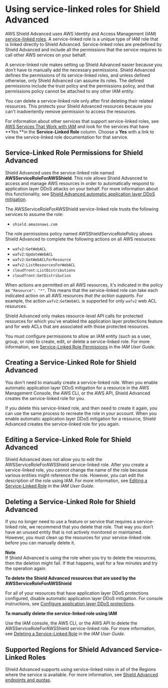# Using service\-linked roles for Shield Advanced<a name="shd-using-service-linked-roles"></a>

AWS Shield Advanced uses AWS Identity and Access Management \(IAM\)[ service\-linked roles](https://docs.aws.amazon.com/IAM/latest/UserGuide/id_roles_terms-and-concepts.html#iam-term-service-linked-role)\. A service\-linked role is a unique type of IAM role that is linked directly to Shield Advanced\. Service\-linked roles are predefined by Shield Advanced and include all the permissions that the service requires to call other AWS services on your behalf\. 

A service\-linked role makes setting up Shield Advanced easier because you don’t have to manually add the necessary permissions\. Shield Advanced defines the permissions of its service\-linked roles, and unless defined otherwise, only Shield Advanced can assume its roles\. The defined permissions include the trust policy and the permissions policy, and that permissions policy cannot be attached to any other IAM entity\.

You can delete a service\-linked role only after first deleting their related resources\. This protects your Shield Advanced resources because you can't inadvertently remove permission to access the resources\.

For information about other services that support service\-linked roles, see [AWS Services That Work with IAM](https://docs.aws.amazon.com/IAM/latest/UserGuide/reference_aws-services-that-work-with-iam.html) and look for the services that have **Yes **in the **Service\-Linked Role** column\. Choose a **Yes** with a link to view the service\-linked role documentation for that service\.

## Service\-Linked Role Permissions for Shield Advanced<a name="shd-slr-permissions"></a>

Shield Advanced uses the service\-linked role named **AWSServiceRoleForAWSShield**\. This role allows Shield Advanced to access and manage AWS resources in order to automatically respond to application layer DDoS attacks on your behalf\. For more information about this functionality, see [Shield Advanced automatic application layer DDoS mitigation](ddos-advanced-automatic-app-layer-response.md)\. 

The AWSServiceRoleForAWSShield service\-linked role trusts the following services to assume the role:
+ `shield.amazonaws.com`

The role permissions policy named AWSShieldServiceRolePolicy allows Shield Advanced to complete the following actions on all AWS resources:
+ `wafv2:GetWebACL`
+ `wafv2:UpdateWebACL`
+ `wafv2:GetWebACLForResource`
+ `wafv2:ListResourcesForWebACL`
+ `cloudfront:ListDistributions`
+ `cloudfront:GetDistribution`

When actions are permitted on all AWS resources, it's indicated in the policy as `"Resource": "*"`\. This means that the service\-linked role can take each indicated action on all AWS resources *that the action supports*\. For example, the action `wafv2:GetWebACL` is supported for only `wafv2` web ACL resources\. 

Shield Advanced only makes resource\-level API calls for protected resources for which you've enabled the application layer protections feature and for web ACLs that are associated with those protected resources\. 

You must configure permissions to allow an IAM entity \(such as a user, group, or role\) to create, edit, or delete a service\-linked role\. For more information, see [Service\-Linked Role Permissions](https://docs.aws.amazon.com/IAM/latest/UserGuide/using-service-linked-roles.html#service-linked-role-permissions) in the *IAM User Guide*\.

## Creating a Service\-Linked Role for Shield Advanced<a name="shd-create-slr"></a>

You don't need to manually create a service\-linked role\. When you enable automatic application layer DDoS mitigation for a resource in the AWS Management Console, the AWS CLI, or the AWS API, Shield Advanced creates the service\-linked role for you\. 

If you delete this service\-linked role, and then need to create it again, you can use the same process to recreate the role in your account\. When you enable automatic application layer DDoS mitigation for a resource, Shield Advanced creates the service\-linked role for you again\. 

## Editing a Service\-Linked Role for Shield Advanced<a name="shd-edit-slr"></a>

Shield Advanced does not allow you to edit the AWSServiceRoleForAWSShield service\-linked role\. After you create a service\-linked role, you cannot change the name of the role because various entities might reference the role\. However, you can edit the description of the role using IAM\. For more information, see [Editing a Service\-Linked Role](https://docs.aws.amazon.com/IAM/latest/UserGuide/using-service-linked-roles.html#edit-service-linked-role) in the *IAM User Guide*\.

## Deleting a Service\-Linked Role for Shield Advanced<a name="shd-delete-slr"></a>

If you no longer need to use a feature or service that requires a service\-linked role, we recommend that you delete that role\. That way you don’t have an unused entity that is not actively monitored or maintained\. However, you must clean up the resources for your service\-linked role before you can manually delete it\.

**Note**  
If Shield Advanced is using the role when you try to delete the resources, then the deletion might fail\. If that happens, wait for a few minutes and try the operation again\.

**To delete the Shield Advanced resources that are used by the AWSServiceRoleForAWSShield**

For all of your resources that have application layer DDoS protections configured, disable automatic application layer DDoS mitigation\. For console instructions, see [Configure application layer DDoS protections](manage-protection.md#add-rule-ddos)\. 

**To manually delete the service\-linked role using IAM**

Use the IAM console, the AWS CLI, or the AWS API to delete the AWSServiceRoleForAWSShield service\-linked role\. For more information, see [Deleting a Service\-Linked Role](https://docs.aws.amazon.com/IAM/latest/UserGuide/using-service-linked-roles.html#delete-service-linked-role) in the *IAM User Guide*\.

## Supported Regions for Shield Advanced Service\-Linked Roles<a name="shd-slr-regions"></a>

Shield Advanced supports using service\-linked roles in all of the Regions where the service is available\. For more information, see [Shield Advanced endpoints and quotas](https://docs.aws.amazon.com/general/latest/gr/shield.html)\.